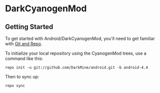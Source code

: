 DarkCyanogenMod
===========

Getting Started
---------------

To get started with Android/DarkCyanogenMod, you'll need to get
familiar with [Git and Repo](http://source.android.com/source/using-repo.html).

To initialize your local repository using the CyanogenMod trees, use a command like this:

    repo init -u git://github.com/DarkMine/android.git -b android-4.4

Then to sync up:

    repo sync
